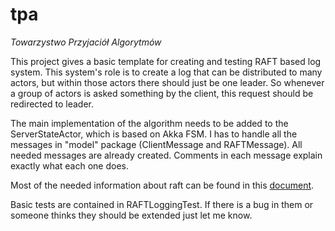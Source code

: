 # tpa
_Towarzystwo Przyjaciół Algorytmów_

This project gives a basic template for creating and testing RAFT based log system.
This system's role is to create a log that can be distributed to many actors, but within those actors there should just be one leader. So whenever a group of actors is asked something by the client, this request should be redirected to leader.

The main implementation of the algorithm needs to be added to the ServerStateActor, which is based on Akka FSM.
I has to handle all the messages in "model" package (ClientMessage and RAFTMessage).
All needed messages are already created. Comments in each message explain exactly what each one does.

Most of the needed information about raft can be found in this [document](https://www.usenix.org/system/files/conference/atc14/atc14-paper-ongaro.pdf).

Basic tests are contained in RAFTLoggingTest. If there is a bug in them or someone thinks they should be extended just let me know.

